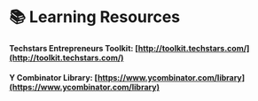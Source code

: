 # 📚 Learning Resources

#### Techstars Entrepreneurs Toolkit: [http://toolkit.techstars.com/](http://toolkit.techstars.com/)

#### Y Combinator Library: [https://www.ycombinator.com/library](https://www.ycombinator.com/library)

